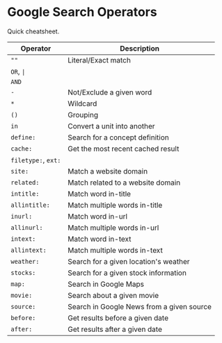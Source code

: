 # Google Search Operators

Quick cheatsheet.

Operator|Description
---|---
`""`|Literal/Exact match
`OR`, `\|`|
`AND`|
`-`|Not/Exclude a given word
`*`|Wildcard
`()`|Grouping
`in`|Convert a unit into another
`define:`|Search for a concept definition
`cache:`|Get the most recent cached result
`filetype:`, `ext:`|
`site:`|Match a website domain
`related:`|Match related to a website domain
`intitle:`|Match word in-title
`allintitle:`|Match multiple words in-title
`inurl:`|Match word in-url
`allinurl:`|Match multiple words in-url
`intext:`|Match word in-text
`allintext:`|Match multiple words in-text
`weather:`|Search for a given location's weather
`stocks:`|Search for a given stock information
`map:`|Search in Google Maps
`movie:`|Search about a given movie
`source:`|Search in Google News from a given source
`before:`|Get results before a given date
`after:`|Get results after a given date
